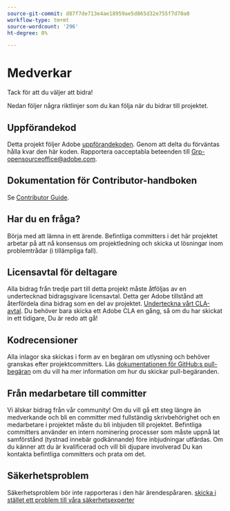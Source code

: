 ```yaml
---
source-git-commit: d87f7de713e4ae18959ae5d865d32e755f7d70a0
workflow-type: tm+mt
source-wordcount: '296'
ht-degree: 0%

---
```

# Medverkar

Tack för att du väljer att bidra!

Nedan följer några riktlinjer som du kan följa när du bidrar till projektet.

## Uppförandekod

Detta projekt följer Adobe [uppförandekoden](code-of-conduct.md). Genom att delta
du förväntas hålla kvar den här koden. Rapportera oacceptabla beteenden till
[Grp-opensourceoffice@adobe.com](mailto:Grp-opensourceoffice@adobe.com).

## Dokumentation för Contributor-handboken

Se [Contributor Guide](https://docs.adobe.com/content/help/sv-SE/contributor/contributor-guide/introduction.html).

## Har du en fråga?

Börja med att lämna in ett ärende. Befintliga committers i det här projektet arbetar på att nå
konsensus om projektledning och skicka ut lösningar inom problemtrådar
(i tillämpliga fall).

## Licensavtal för deltagare

Alla bidrag från tredje part till detta projekt måste åtföljas av en undertecknad bidragsgivare
licensavtal. Detta ger Adobe tillstånd att återfördela dina bidrag
som en del av projektet. [Underteckna vårt CLA-avtal](http://opensource.adobe.com/cla.html). Du
behöver bara skicka ett Adobe CLA en gång, så om du har skickat in ett tidigare,
Du är redo att gå!

## Kodrecensioner

Alla inlagor ska skickas i form av en begäran om utlysning och behöver granskas
efter projektcommitters. Läs [dokumentationen för GitHub:s pull-begäran](https://help.github.com/articles/about-pull-requests/)
om du vill ha mer information om hur du skickar pull-begäranden.

<!--
Lastly, please follow the [pull request template](PULL_REQUEST_TEMPLATE.md) when
submitting a pull request!
-->

## Från medarbetare till committer

Vi älskar bidrag från vår community! Om du vill gå ett steg längre än medverkande
och bli en committer med fullständig skrivbehörighet och en medarbetare i projektet måste du
bli inbjuden till projektet. Befintliga committers använder en intern nominering
processer som måste uppnå lat samförstånd (tystnad innebär godkännande) före inbjudningar
utfärdas. Om du känner att du är kvalificerad och vill bli djupare involverad
Du kan kontakta befintliga committers och prata om det.

## Säkerhetsproblem

Säkerhetsproblem bör inte rapporteras i den här ärendespåraren. [skicka i stället ett problem till våra säkerhetsexperter](https://helpx.adobe.com/se/security/alertus.html)
